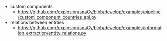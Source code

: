 - custom components
  - https://github.com/explosion/spaCy/blob/develop/examples/pipeline/custom_component_countries_api.py
- relations between entities
  - https://github.com/explosion/spaCy/blob/develop/examples/information_extraction/entity_relations.py
